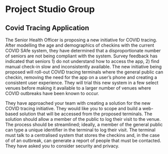 # Project Studio Group 
## Covid Tracing Application

The Senior Health Officer is proposing a new initiative for COVID tracing. After modelling the age and demographics of checkins with the current COVID SAfe system, they have determined that a disproportionate number of seniors are not being compliant with the system. Survey feedback has indicated that seniors 1) do not understand how to access the app, 2) find manual check-in slow and inconsistently available. The new initiative being proposed will roll-out COVID tracing terminals where the general public can checkin, removing the need for the app on a user’s phone and creating a consistent user experience. They will trial this new system in a few select venues before making it available to a larger number of venues where COVID outbreaks have been known to occur.

They have approached your team with creating a solution for the new COVID tracing initiative. They would like you to scope and build a web-based solution that will be accessed from the proposed terminals. The solution should allow a member of the public to log their visit to the venue. The process should be streamlined; ideally, a member of the general public can type a unique identifier in the terminal to log their visit. The terminal must talk to a centralised system that stores the checkins and, in the case of of an outbreak, can generate a report of people that must be contacted. They have asked you to consider security and privacy.
